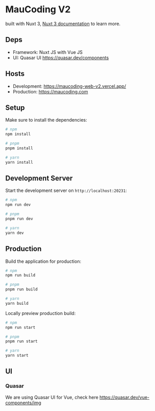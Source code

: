 # MauCoding V2

built with Nuxt 3, [Nuxt 3 documentation](https://nuxt.com/docs/getting-started/introduction) to learn more.

## Deps

- Framework: Nuxt JS with Vue JS
- UI: Quasar UI https://quasar.dev/components

## Hosts

- Development: https://maucoding-web-v2.vercel.app/
- Production: https://maucoding.com

## Setup

Make sure to install the dependencies:

```bash
# npm
npm install

# pnpm
pnpm install

# yarn
yarn install
```

## Development Server

Start the development server on `http://localhost:20231`:

```bash
# npm
npm run dev

# pnpm
pnpm run dev

# yarn
yarn dev
```

## Production

Build the application for production:

```bash
# npm
npm run build

# pnpm
pnpm run build

# yarn
yarn build
```

Locally preview production build:

```bash
# npm
npm run start

# pnpm
pnpm run start

# yarn
yarn start
```

## UI

### Quasar

We are using Quasar UI for Vue, check here https://quasar.dev/vue-components/img
